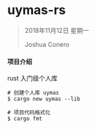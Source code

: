 # uymas-rs

> 2018年11月12日 星期一
>
> Joshua  Conero



#### 项目介绍

rust 入门级个人库

```shell
# 创建个人库 uymas
$ cargo new uymas --lib

# 项目代码格式化
$ cargo fmt
```





